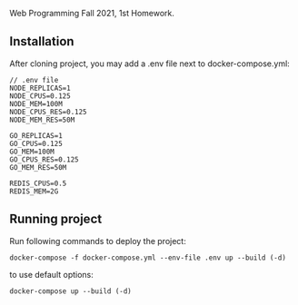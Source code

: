 Web Programming Fall 2021, 1st Homework.

## Installation

After cloning project, you may add a .env file next to docker-compose.yml:
```
// .env file
NODE_REPLICAS=1
NODE_CPUS=0.125 
NODE_MEM=100M
NODE_CPUS_RES=0.125
NODE_MEM_RES=50M

GO_REPLICAS=1
GO_CPUS=0.125 
GO_MEM=100M
GO_CPUS_RES=0.125
GO_MEM_RES=50M

REDIS_CPUS=0.5
REDIS_MEM=2G
```

## Running project

Run following commands to deploy the project:

```
docker-compose -f docker-compose.yml --env-file .env up --build (-d)
```

to use default options:
```
docker-compose up --build (-d)
```